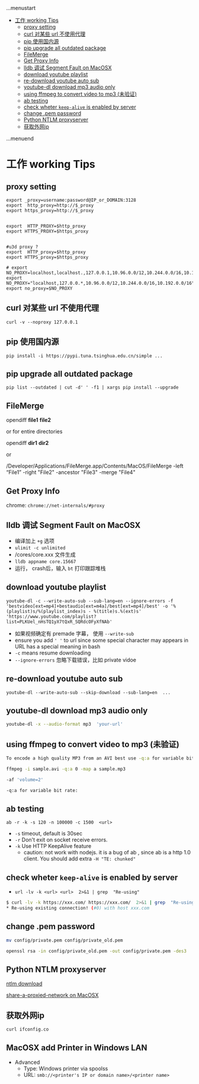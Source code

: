 ...menustart

- [工作 working Tips](#5e36152a2ca8486c6434db9265f0a638)
    - [proxy setting](#264bb46a005f7dc5d0e7195296f1d501)
    - [curl 对某些 url 不使用代理](#b679a9a1692cc49ba9e914809bbe4f66)
    - [pip 使用国内源](#2dea1f148fc0810bfd87d46579674f7e)
    - [pip upgrade all outdated package](#1bca9692962e3deeda270ab8db1b80f2)
    - [FileMerge](#19a991a87a69e4435918f98d2ffc8421)
    - [Get Proxy Info](#ca07600a3602fddc156831a6716fae12)
    - [lldb 调试 Segment Fault on MacOSX](#93bc8417f2018ae4424cbad9060081fa)
    - [download youtube playlist](#dd3177fffb44df0088f08893f1e8b000)
    - [re-download youtube auto sub](#a86e10fc913cd54076f6a27289d1d713)
    - [youtube-dl download mp3 audio only](#a070b11a3504a9c79ea234b981f7db6d)
    - [using ffmpeg to convert video to mp3 (未验证)](#a8e23293ddbb3302f18d430ee2fdaaf2)
    - [ab testing](#ac1edf8d7497b1d5b6039ad9656cdeee)
    - [check wheter `keep-alive` is  enabled by server](#e06944207d65338bc4b5d43aef44aef4)
    - [change .pem password](#60a277f978363c21b4ced8cb1ea9c06f)
    - [Python NTLM proxyserver](#3f1c0d7e44459f6410faabec903ea4ac)
    - [获取外网ip](#869d7745a2b610e3fcd5afed798f8986)

...menuend


<h2 id="5e36152a2ca8486c6434db9265f0a638"></h2>


# 工作 working Tips

<h2 id="264bb46a005f7dc5d0e7195296f1d501"></h2>


## proxy setting

```
export _proxy=username:password@IP_or_DOMAIN:3128
export  http_proxy=http://$_proxy
export https_proxy=http://$_proxy


export  HTTP_PROXY=$http_proxy
export HTTPS_PROXY=$https_proxy


#u3d proxy ?
export  HTTP_proxy=$http_proxy
export HTTPS_proxy=$https_proxy

# export NO_PROXY=localhost,localhost.,127.0.0.1,10.96.0.0/12,10.244.0.0/16,10.192.0.0/16
export NO_PROXY="localhost,127.0.0.*,10.96.0.0/12,10.244.0.0/16,10.192.0.0/16"
export no_proxy=$NO_PROXY
```

<h2 id="b679a9a1692cc49ba9e914809bbe4f66"></h2>


## curl 对某些 url 不使用代理

```
curl -v --noproxy 127.0.0.1
```

<h2 id="2dea1f148fc0810bfd87d46579674f7e"></h2>


## pip 使用国内源

```
pip install -i https://pypi.tuna.tsinghua.edu.cn/simple ... 
```

<h2 id="1bca9692962e3deeda270ab8db1b80f2"></h2>


## pip upgrade all outdated package

```
pip list --outdated | cut -d' ' -f1 | xargs pip install --upgrade
```

<h2 id="19a991a87a69e4435918f98d2ffc8421"></h2>


## FileMerge

opendiff **file1** **file2**

or for entire directories

opendiff **dir1** **dir2**

or 

/Developer/Applications/FileMerge.app/Contents/MacOS/FileMerge -left “File1” -right "File2" -ancestor "File3" -merge "File4"



<h2 id="ca07600a3602fddc156831a6716fae12"></h2>


## Get Proxy Info

chrome: `chrome://net-internals/#proxy`


<h2 id="93bc8417f2018ae4424cbad9060081fa"></h2>


## lldb 调试 Segment Fault on MacOSX
 
- 编译加上 `+g` 选项
- `ulimit -c unlimited`
- /cores/core.xxx 文件生成
- `lldb appname core.15667`
- 运行， crash后，输入 `bt` 打印跟踪堆栈


<h2 id="dd3177fffb44df0088f08893f1e8b000"></h2>


## download youtube playlist


```
youtube-dl -c --write-auto-sub --sub-lang=en --ignore-errors -f 'bestvideo[ext=mp4]+bestaudio[ext=m4a]/best[ext=mp4]/best' -o '%(playlist)s/%(playlist_index)s - %(title)s.%(ext)s' 'https://www.youtube.com/playlist?list=PLKUel_nHsTQ1yX7tQxR_SQRdcOFyXfNAb'
```

- 如果视频确定有 premade 字幕， 使用  `--write-sub`
- ensure you add `' '` to url since some special character may appears in URL has a special meaning in bash
- `-c` means resume downloading 
- `--ignore-errors` 忽略下载错误，比如 private vidoe

<h2 id="a86e10fc913cd54076f6a27289d1d713"></h2>


## re-download youtube auto sub

```
youtube-dl --write-auto-sub --skip-download --sub-lang=en  ...
```

<h2 id="a070b11a3504a9c79ea234b981f7db6d"></h2>


## youtube-dl download mp3 audio only

```bash
youtube-dl -x --audio-format mp3  'your-url'
```

<h2 id="a8e23293ddbb3302f18d430ee2fdaaf2"></h2>


## using ffmpeg to convert video to mp3 (未验证)

```bash
To encode a high quality MP3 from an AVI best use -q:a for variable bit rate:

ffmpeg -i sample.avi -q:a 0 -map a sample.mp3

-af 'volume=2'

-q:a for variable bit rate:
```
 
<h2 id="ac1edf8d7497b1d5b6039ad9656cdeee"></h2>


## ab testing 

```
ab -r -k -s 120 -n 100000 -c 1500  <url>
```

- `-s`  timeout, default is 30sec
- `-r`  Don't exit on socket receive errors.
- `-k`  Use HTTP KeepAlive feature
    - caution: not work with nodejs. it is a bug of ab , since ab is a http 1.0 client. You should add extra `-H "TE: chunked"`

<h2 id="e06944207d65338bc4b5d43aef44aef4"></h2>


## check wheter `keep-alive` is  enabled by server

- `url -lv -k <url> <url>  2>&1 | grep  "Re-using" `

```bash
$ curl -lv -k https://xxx.com/ https://xxx.com/  2>&1 | grep  "Re-using"
* Re-using existing connection! (#0) with host xxx.com
```

<h2 id="60a277f978363c21b4ced8cb1ea9c06f"></h2>


## change .pem password

```bash
mv config/private.pem config/private_old.pem

openssl rsa -in config/private_old.pem -out config/private.pem -des3
```

<h2 id="3f1c0d7e44459f6410faabec903ea4ac"></h2>


## Python NTLM proxyserver

[ntlm download](http://ntlmaps.sourceforge.net/)

[share-a-proxied-network on MacOSX](https://www.jeffgeerling.com/articles/computing/2010/share-a-proxied-network)


<h2 id="869d7745a2b610e3fcd5afed798f8986"></h2>


## 获取外网ip

```bash
curl ifconfig.co
```

## MacOSX add Printer in Windows LAN

- Advanced
    - Type: Windows printer via spoolss
    - URL: `smb://<printer's IP or domain name>/<printer name>`



